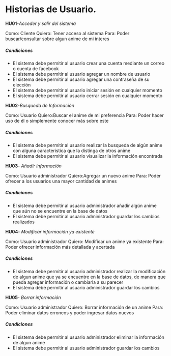 # Historias de Usuario.

**HU01**-*Acceder y salir del sistema*

Como: Cliente  Quiero: Tener acceso al sistema Para: Poder buscar/consultar sobre algun anime de mi interes

##### Condiciones
- El sistema debe permitir al usuario crear una cuenta mediante un correo o cuenta de facebook
- El sistema debe permitir al usuario agregar un nombre de usuario
- El sistema debe permitir al usuario agregar una contraseña de su elección
- El sistema debe permitir al usuario iniciar sesión en cualquier momento
- El sistema debe permitir al usuario cerrar sesión en cualquier momento 


**HU02**-*Busqueda de Información*

Como: Usuario Quiero:Buscar el anime de mi preferencia Para: Poder hacer uso de él o simplemente conocer más sobre este

##### Condiciones
- El sistema debe permitir al usuario realizar la busqueda de algún anime con alguna caracteristica que la distinga de otros anime
- El sistema debe permitir al usuario visualizar la información encontrada


**HU03**- *Añadir información*

Como: Usuario administrador Quiero:Agregar un nuevo anime Para: Poder ofrecer a los usuarios una mayor cantidad de animes

##### Condiciones
- El sistema debe permitir al usuario administrador añadir algún anime que aún no se encuentre en la base de datos
- El sistema debe permitir al usuario administrador guardar los cambios realizados


**HU04**- *Modificar información ya existente*

Como: Usuario administrador Quiero: Modificar un anime ya existente Para: Poder ofrecer información más detallada y acertada

##### Condiciones
- El sistema debe permitir al usuario administrador realizar la modificación de algun anime que ya se encuentre en la base de datos, de manera que pueda agregar información o cambiarla a su parecer 
- El sistema debe permitir al usuario administrador guardar los cambios


**HU05**- *Borrar información*

Como: Usuario administrador Quiero: Borrar información de un anime Para: Poder eliminar datos erroneos y poder ingresar datos nuevos 

##### Condiciones
- El sistema debe permitir al usuario administrador eliminar la información de algun anime 
- El sistema debe permitir al usuario administrador guardar los cambios
